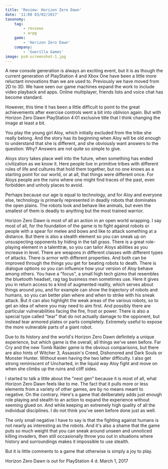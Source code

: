 ```yaml
---
title: 'Review: Horizon Zero Dawn'
date: '11:00 03/02/2017'
taxonomy:
    tag:
        - reviews
        - arpg
    game:
        - 'Horizon Zero Dawn'
    company:
        - 'Guerilla Games'
image: ps4-screenshot-1.jpg
---
```


A new console generation is always an exciting event, but it is as though the current generation of PlayStation 4 and Xbox One have been a little more reluctant innovations than we are used to. Previously we have moved from 2D to 3D. We have seen our game machines expand the work to include video playback and apps. Online multiplayer, friends lists and voice chat has become standard.

However, this time it has been a little difficult to point to the great achievements after exercise controls went a bit into oblivion again.
But with Horizon Zero Dawn PlayStation 4:01 exclusive title that I think changing the image at least a bit.

You play the young girl Aloy, which initially excluded from the tribe she really belong. And the story has its beginning when Aloy will be old enough to understand that she is different, and she obviously want answers to the question: Why? Answers are not quite so simple to give.

Aloys story takes place well into the future, when something has ended civilization as we know it. Here people live in primitive tribes with different rules of life and cultures that hold them together, but no one knows as a starting point for our world, or at all, that things were different once.
For Aloys people are the ruins where one might find traces of the past, even forbidden and unholy places to avoid.

Perhaps because our age is equal to technology, and for Aloy and everyone else, technology is primarily represented in deadly robots that dominates the open plains. The robots look and behave like animals, but even the smallest of them is deadly to anything but the most trained warrior.

Horizon Zero Dawn is most of all an action in an open world wrapping. I say most of all, for the foundation of the game is to fight against robots or people with a spear for melee and bows and like to attack something at a distance.
But there is also a stealth element so you can sneak up on unsuspecting opponents by hiding in the tall grass. 
There is a great role-playing element in a talenttræ, so you can tailor Aloys abilities as you increase in level. There are weapons in different classes with different types of attacks. There is armor with different properties. And both can be improved through the things you get for beating robots to death. 
There is dialogue options so you can influence how your version of Aloy behave among others.
You have a "focus", a small high tech gizmo that resembles the bluetooth headset, rag tag business men sometimes use. Here it gives you in return access to a kind of augmented reality, which serves about things around you, and for example can show the trajectory of robots and humans, so you can better plan where and when to strike with his sneak attack.
But it can also highlight the weak areas of the various robots, so to get an idea of where you may need to aim first. And possibly there are particular vulnerabilities facing the fire, frost or power. 
There is also a special type called "tear" that do not actually damage to the opponent, but instead tear armored plates or parts completely. Extremely useful to expose the more vulnerable parts of a giant robot.

Due to its history and the world's Horizon Zero Dawn definitely a unique experience, but which game is the overall, all things we've seen before.
Far Cry and the new Tomb Raider game is the obvious comparisons, but there are also hints of Witcher 3, Assassin's Creed, Dishonored and Dark Souls or Monster Hunter. Without even having the two latter difficulty.
I also get strong reminiscent of Uncharted, in the liquid way Aloy fight and move on when she climbs up the ruins and cliff sides.

I started to talk a little about the "next gen" because it is most of all, what Horizon Zero Dawn feels like to me. The fact that it pulls more or less elements from a variety of other games, are by no means meant to negative. On the contrary. Here's a game that deliberately adds just enough role playing and stealth to an action to expand the experience without seeming glued on. And while keeping an extremely high quality of all the individual disciplines. I do not think you've seen before done just as well.

The only small negative I have to say is that the fighting against humans is not nearly as interesting as the robots. And it's also a shame that the game puts so much weight that you can sneak around unseen and unnoticed killing invaders, then still occasionally throw you out in situations where history and surroundings makes it impossible to use stealth. 

But it is little comments to a game that otherwise is simply a joy to play.

Horizon Zero Dawn is out for PlayStation 4 d. March 1, 2017